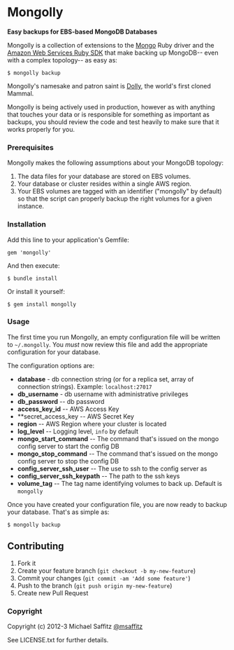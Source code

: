 # Mongolly

**Easy backups for EBS-based MongoDB Databases**

Mongolly is a collection of extensions to the [Mongo] Ruby driver and the [Amazon Web Services 
Ruby SDK] that make backing up MongoDB-- even with a complex topology-- as easy as:

`$ mongolly backup`

Mongolly's namesake and patron saint is [Dolly], the world's first cloned Mammal.

[Amazon Web Services Ruby SDK]: http://aws.amazon.com/sdkforruby/
[Mongo]: https://github.com/mongodb/mongo-ruby-driver
[Dolly]: http://en.wikipedia.org/wiki/Dolly_(sheep)

Mongolly is being actively used in production, however as with anything that touches your data or is responsible for something as important as backups, you should review the code and test heavily to make sure that it works properly for you.

### Prerequisites

Mongolly makes the following assumptions about your MongoDB topology:

1. The data files for your database are stored on EBS volumes.
1. Your database or cluster resides within a single AWS region.
1. Your EBS volumes are tagged with an identifier ("mongolly" by default) so that the script can properly backup the right volumes for a given instance.

### Installation

Add this line to your application's Gemfile:

    gem 'mongolly'

And then execute:

    $ bundle install

Or install it yourself:

    $ gem install mongolly

### Usage

The first time you run Mongolly, an empty configuration file will be written to `~/.mongolly`.  You *must* now review this file and add the appropriate configuration for your database.

The configuration options are:

* **database** - db connection string (or for a replica set, array of connection strings).  Example: `localhost:27017`
* **db_username** - db username with administrative privileges
* **db_password** -- db password
* **access_key_id** -- AWS Access Key
* **secret_access_key -- AWS Secret Key
* **region** -- AWS Region where your cluster is located
* **log_level** -- Logging level, `info` by default
* **mongo_start_command** -- The command that's issued on the mongo config server to start the config DB
* **mongo_stop_command** -- The command that's issued on the mongo config server to stop the config DB
* **config_server_ssh_user** -- The use to ssh to the config server as
* **config_server_ssh_keypath** -- The path to the ssh keys
* **volume_tag** -- The tag name identifying volumes to back up.  Default is `mongolly`

Once you have created your configuration file, you are now ready to backup your database.  That's as simple as:

`$ mongolly backup`


## Contributing

1. Fork it
2. Create your feature branch (`git checkout -b my-new-feature`)
3. Commit your changes (`git commit -am 'Add some feature'`)
4. Push to the branch (`git push origin my-new-feature`)
5. Create new Pull Request

### Copyright

Copyright (c) 2012-3 Michael Saffitz [@msaffitz](http://www.twitter.com/msaffitz)

See LICENSE.txt for
further details.